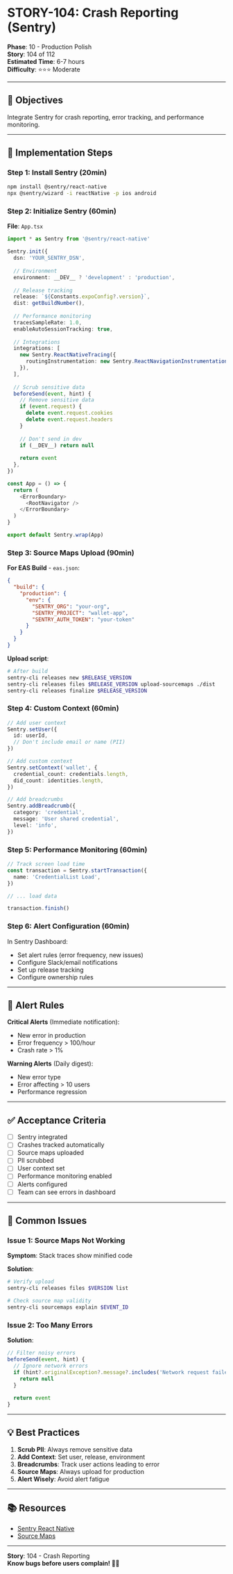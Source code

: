 # STORY-104: Crash Reporting (Sentry)

**Phase**: 10 - Production Polish  
**Story**: 104 of 112  
**Estimated Time**: 6-7 hours  
**Difficulty**: ⭐⭐⭐ Moderate

---

## 🎯 Objectives

Integrate Sentry for crash reporting, error tracking, and performance monitoring.

---

## 📝 Implementation Steps

### Step 1: Install Sentry (20min)

```bash
npm install @sentry/react-native
npx @sentry/wizard -i reactNative -p ios android
```

### Step 2: Initialize Sentry (60min)

**File**: `App.tsx`

```typescript
import * as Sentry from '@sentry/react-native'

Sentry.init({
  dsn: 'YOUR_SENTRY_DSN',
  
  // Environment
  environment: __DEV__ ? 'development' : 'production',
  
  // Release tracking
  release: `${Constants.expoConfig?.version}`,
  dist: getBuildNumber(),
  
  // Performance monitoring
  tracesSampleRate: 1.0,
  enableAutoSessionTracking: true,
  
  // Integrations
  integrations: [
    new Sentry.ReactNativeTracing({
      routingInstrumentation: new Sentry.ReactNavigationInstrumentation(),
    }),
  ],
  
  // Scrub sensitive data
  beforeSend(event, hint) {
    // Remove sensitive data
    if (event.request) {
      delete event.request.cookies
      delete event.request.headers
    }
    
    // Don't send in dev
    if (__DEV__) return null
    
    return event
  },
})

const App = () => {
  return (
    <ErrorBoundary>
      <RootNavigator />
    </ErrorBoundary>
  )
}

export default Sentry.wrap(App)
```

### Step 3: Source Maps Upload (90min)

**For EAS Build** - `eas.json`:

```json
{
  "build": {
    "production": {
      "env": {
        "SENTRY_ORG": "your-org",
        "SENTRY_PROJECT": "wallet-app",
        "SENTRY_AUTH_TOKEN": "your-token"
      }
    }
  }
}
```

**Upload script**:

```bash
# After build
sentry-cli releases new $RELEASE_VERSION
sentry-cli releases files $RELEASE_VERSION upload-sourcemaps ./dist
sentry-cli releases finalize $RELEASE_VERSION
```

### Step 4: Custom Context (60min)

```typescript
// Add user context
Sentry.setUser({
  id: userId,
  // Don't include email or name (PII)
})

// Add custom context
Sentry.setContext('wallet', {
  credential_count: credentials.length,
  did_count: identities.length,
})

// Add breadcrumbs
Sentry.addBreadcrumb({
  category: 'credential',
  message: 'User shared credential',
  level: 'info',
})
```

### Step 5: Performance Monitoring (60min)

```typescript
// Track screen load time
const transaction = Sentry.startTransaction({
  name: 'CredentialList Load',
})

// ... load data

transaction.finish()
```

### Step 6: Alert Configuration (60min)

In Sentry Dashboard:
- Set alert rules (error frequency, new issues)
- Configure Slack/email notifications
- Set up release tracking
- Configure ownership rules

---

## 🔔 Alert Rules

**Critical Alerts** (Immediate notification):
- New error in production
- Error frequency > 100/hour
- Crash rate > 1%

**Warning Alerts** (Daily digest):
- New error type
- Error affecting > 10 users
- Performance regression

---

## ✅ Acceptance Criteria

- [ ] Sentry integrated
- [ ] Crashes tracked automatically
- [ ] Source maps uploaded
- [ ] PII scrubbed
- [ ] User context set
- [ ] Performance monitoring enabled
- [ ] Alerts configured
- [ ] Team can see errors in dashboard

---

## 🚨 Common Issues

### Issue 1: Source Maps Not Working

**Symptom**: Stack traces show minified code

**Solution**:
```bash
# Verify upload
sentry-cli releases files $VERSION list

# Check source map validity
sentry-cli sourcemaps explain $EVENT_ID
```

### Issue 2: Too Many Errors

**Solution**:
```typescript
// Filter noisy errors
beforeSend(event, hint) {
  // Ignore network errors
  if (hint?.originalException?.message?.includes('Network request failed')) {
    return null
  }
  
  return event
}
```

---

## 💡 Best Practices

1. **Scrub PII**: Always remove sensitive data
2. **Add Context**: Set user, release, environment
3. **Breadcrumbs**: Track user actions leading to error
4. **Source Maps**: Always upload for production
5. **Alert Wisely**: Avoid alert fatigue

---

## 📚 Resources

- [Sentry React Native](https://docs.sentry.io/platforms/react-native/)
- [Source Maps](https://docs.sentry.io/platforms/react-native/sourcemaps/)

---

**Story**: 104 - Crash Reporting  
**Know bugs before users complain! 🐛✨**
